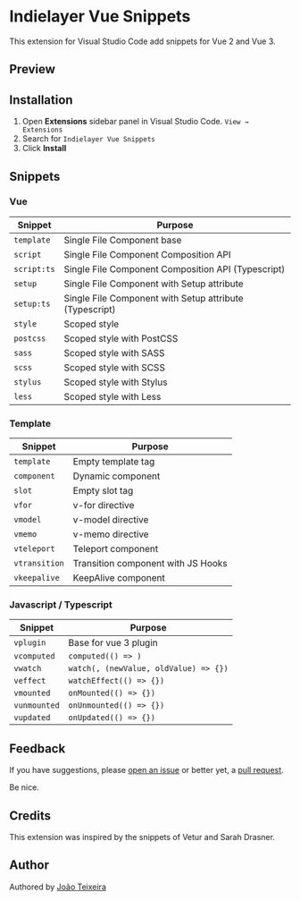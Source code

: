 # Indielayer Vue Snippets

This extension for Visual Studio Code add snippets for Vue 2 and Vue 3.

## Preview


## Installation

1. Open **Extensions** sidebar panel in Visual Studio Code. `View → Extensions`
1. Search for `Indielayer Vue Snippets`
1. Click **Install**

## Snippets

### Vue

| Snippet | Purpose |
| - | - |
| `template` | Single File Component base |
| `script` | Single File Component Composition API |
| `script:ts` | Single File Component Composition API (Typescript) |
| `setup` | Single File Component with Setup attribute |
| `setup:ts` | Single File Component with Setup attribute (Typescript) |
| `style` | Scoped style |
| `postcss` | Scoped style with PostCSS |
| `sass` | Scoped style with SASS |
| `scss` | Scoped style with SCSS |
| `stylus` | Scoped style with Stylus |
| `less` | Scoped style with Less |

### Template

| Snippet | Purpose |
| - | - |
| `template` | Empty template tag |
| `component` | Dynamic component |
| `slot` | Empty slot tag |
| `vfor` | v-for directive |
| `vmodel` | v-model directive |
| `vmemo` | v-memo directive |
| `vteleport` | Teleport component |
| `vtransition` | Transition component with JS Hooks |
| `vkeepalive` | KeepAlive component |

### Javascript / Typescript

| Snippet | Purpose |
| - | - |
| `vplugin` | Base for vue 3 plugin |
| `vcomputed` | `computed(() => )` |
| `vwatch` | `watch(, (newValue, oldValue) => {})` |
| `veffect` | `watchEffect(() => {})` |
| `vmounted` | `onMounted(() => {})` |
| `vunmounted` | `onUnmounted(() => {})` |
| `vupdated` | `onUpdated(() => {})` |

## Feedback

If you have suggestions, please [open an issue](https://github.com/indielayer/vscode-vue-snippets/issues) or better yet, a [pull request](https://github.com/indielayer/vscode-vue-snippets/pulls).

Be nice.


## Credits

This extension was inspired by the snippets of Vetur and Sarah Drasner.

## Author

Authored by [João Teixeira](https://github.com/jpntex)